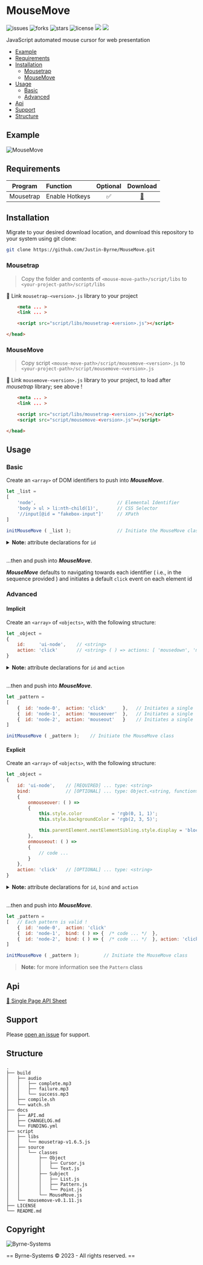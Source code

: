 # MouseMove

![issues](https://img.shields.io/github/issues/Justin-Byrne/MouseMove)
![forks](https://img.shields.io/github/forks/Justin-Byrne/MouseMove)
![stars](https://img.shields.io/github/stars/Justin-Byrne/MouseMove)
![license](https://img.shields.io/github/license/Justin-Byrne/MouseMove)
<img src=https://img.shields.io/badge/Mousetrap-1.6.5-yellow />
<img src=https://img.shields.io/badge/Version-0.1.11-green />

JavaScript automated mouse cursor for web presentation

- [Example](#example)
- [Requirements](#requirements)
- [Installation](#installation)
  - [Mousetrap](#mousetrap)
  - [MouseMove](#mousemove)
- [Usage](#usage)
  - [Basic](#basic)
  - [Advanced](#advanced)
- [Api](#api)
- [Support](#support)
- [Structure](#structure)

## Example

![MouseMove](https://github.com/Justin-Byrne/MouseMove/blob/main/images/example.gif)

## Requirements

| Program | Function | Optional | Download |
| :---: | :--- | :---: | :---: |
| Mousetrap | Enable Hotkeys | :white_check_mark: | [:floppy_disk:](https://craig.is/killing/mice) |

## Installation

Migrate to your desired download location, and download this repository to your system using git clone:

```sh
git clone https://github.com/Justin-Byrne/MouseMove.git
```

### Mousetrap

> Copy the folder and contents of `<mouse-move-path>/script/libs` to `<your-project-path>/script/libs`

:link: Link `mousetrap-<version>.js` library to your project

```html
    <meta ... >
    <link ... >

    <script src="script/libs/mousetrap-<version>.js"></script>

</head>
```

### MouseMove

> Copy script `<mouse-move-path>/script/mousemove-<version>.js` to `<your-project-path>/script/mousemove-<version>.js`

:link: Link `mousemove-<version>.js` library to your project, to load after *mousetrap* library; see above !

```html
    <meta ... >
    <link ... >

    <script src="script/libs/mousetrap-<version>.js"></script>
    <script src="script/mousemove-<version>.js"></script>

</head>
```

## Usage

### Basic

Create an `<array>` of DOM identifiers to push into ***MouseMove***.

```javascript
let _list =
[
    'node',                              // Elemental Identifier
    'body > ul > li:nth-child(1)',       // CSS Selector
    '//input[@id = "fakebox-input"]'     // XPath
]

initMouseMove ( _list );                 // Initiate the MouseMove class
```

<details>

<summary><b>Note:</b> attribute declarations for <code>id</code></summary>

>- `id` : `<string>` :eight_spoked_asterisk: `required`
>   - `<string>`
>     - Element.`Identifier`
>     - CSS Selector
>     - XPath

</details>

<br>

...then and push into ***MouseMove***.

***MouseMove*** defaults to navigating towards each identifier ( i.e., in the sequence provided ) and initiates a default `click` event on each element id

### Advanced

#### Implicit

Create an `<array>` of `<objects>`, with the following structure:

```javascript
let _object =
{
    id:     'ui-node',    // <string>
    action: 'click'       // <string> ( ) => actions: [ 'mousedown', 'mouseup', 'mouseover', 'mouseout', 'mousemove', 'click', 'dblclick' ]
}
```

<details>

<summary><b>Note:</b> attribute declarations for <code>id</code> and <code>action</code></summary>

>- `id` : `<string>` :eight_spoked_asterisk: `required`
>   - `<string>`
>     - Element.`Identifier`
>     - CSS Selector
>     - XPath
>- `action` : `<string>` :eight_pointed_black_star: `optional`
>    - `<string>`
>      - `mousedown`
>      - `mouseup`
>      - `mouseover`
>      - `mouseout`
>      - `mousemove`
>      - `click`
>      - `dblclick`

</details>

<br>

...then and push into ***MouseMove***.

```javascript
let _pattern =
[
    {  id: 'node-0',  action: 'click'      }, 	// Initiates a single 'onclick' event
    {  id: 'node-1',  action: 'mouseover'  }, 	// Initiates a single 'onmouseover' event
    {  id: 'node-2',  action: 'mouseout'   } 	// Initiates a single 'onmouseout' event
]

initMouseMove ( _pattern );    // Initiate the MouseMove class
```

#### Explicit

Create an `<array>` of `<objects>`, with the following structure:

```javascript
let _object =
{
    id: 'ui-node',    // [REQUIRED] ... type: <string>
    bind:             // [OPTIONAL] ... type: Object.<string, function>
    {
        onmouseover: ( ) =>
        {
            this.style.color           = 'rgb(0, 1, 1)';
            this.style.backgroundColor = 'rgb(2, 3, 5)';

            this.parentElement.nextElementSibling.style.display = 'block';
        },
        onmouseout: ( ) =>
        {
            // code ...
        }
    },
    action: 'click'   // [OPTIONAL] ... type: <string>
}
```

<details>

<summary><b>Note:</b> attribute declarations for <code>id</code>, <code>bind</code> and <code>action</code></summary>

>- `id` : `<string>` :eight_spoked_asterisk: `required`
>   - `<string>`
>     - Element.`Identifier`
>     - CSS Selector
>     - XPath
> - `bind` : `Object.<string, function>` :eight_pointed_black_star: `optional`
>    - `<string>`
>      - `onmousedown`
>      - `onmouseup`
>      - `onmouseover`
>      - `onmouseout`
>      - `onmousemove`
>      - `onclick`
>      - `ondblclick`
>    - `<function>`
>      - User-defined anonymous function
>- `action` : `<string>`  :eight_pointed_black_star: `optional`
>    - `<string>`
>      - `mousedown`
>      - `mouseup`
>      - `mouseover`
>      - `mouseout`
>      - `mousemove`
>      - `click`
>      - `dblclick`

</details>

<br>

...then and push into ***MouseMove***.

```javascript
let _pattern =
[   // Each pattern is valid !
    {  id: 'node-0',  action: 'click'                                    },
    {  id: 'node-1',  bind: ( ) => {  /* code ... */  },                 },
    {  id: 'node-2',  bind: ( ) => {  /* code ... */  }, action: 'click' }
]

initMouseMove ( _pattern );         // Initiate the MouseMove class
```

> <b>Note:</b> for more information see the `Pattern` class

## Api

[:book: Single Page API Sheet](https://github.com/Justin-Byrne/MouseMove/blob/main/docs/API.md)


## Support

Please [open an issue](https://github.com/Justin-Byrne/MouseMove/issues/new) for support.

## Structure

```
.
├── build
│   ├── audio
│   │   ├── complete.mp3
│   │   ├── failure.mp3
│   │   └── success.mp3
│   ├── compile.sh
│   └── watch.sh
├── docs
│   ├── API.md
│   ├── CHANGELOG.md
│   └── FUNDING.yml
├── script
│   ├── libs
│   │   └── mousetrap-v1.6.5.js
│   ├── source
│   │   └── classes
│   │       ├── Object
│   │       │   ├── Cursor.js
│   │       │   └── Text.js
│   │       ├── Subject
│   │       │   ├── List.js
│   │       │   ├── Pattern.js
│   │       │   └── Point.js
│   │       └── MouseMove.js
│   └── mousemove-v0.1.11.js
├── LICENSE
└── README.md
```
 
## Copyright

![Byrne-Systems](https://github.com/Justin-Byrne/MouseMove/blob/main/images/cube_sm.png)

== Byrne-Systems © 2023 - All rights reserved. ==
